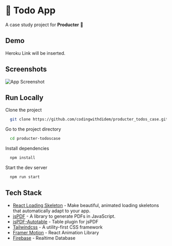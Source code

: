 # 🌟 Todo App

A case study project for **Producter** 💛

## Demo

Heroku Link will be inserted.

## Screenshots

![App Screenshot](https://raw.githubusercontent.com/codingwithdidem/producter_todos_case/main/public/demo.png)

## Run Locally

Clone the project

```bash
  git clone https://github.com/codingwithdidem/producter_todos_case.git
```

Go to the project directory

```bash
  cd producter-todoscase
```

Install dependencies

```bash
  npm install
```

Start the dev server

```bash
  npm run start
```

## Tech Stack

- [React Loading Skeleton](https://github.com/dvtng/react-loading-skeleton) - Make beautiful, animated loading skeletons that automatically adapt to your app.
- [jsPDF](https://github.com/parallax/jsPDF) - A library to generate PDFs in JavaScript.
- [jsPDF-Autotable](https://github.com/simonbengtsson/jsPDF-AutoTable) - Table plugin for jsPDF
- [Tailwindcss](https://tailwindcss.com/) - A utility-first CSS framework
- [Framer Motion](https://www.framer.com/motion/) - React Animation Library
- [Firebase](https://firebase.google.com/) - Realtime Database
